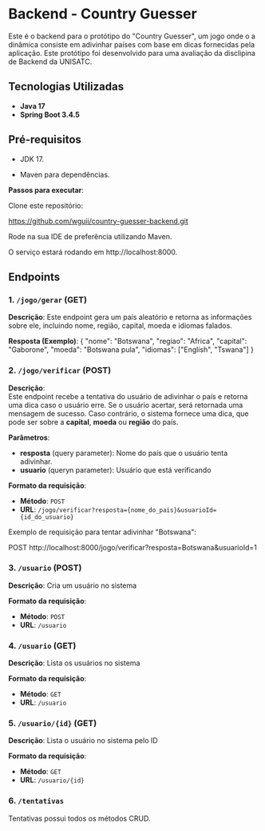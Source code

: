 # **Backend - Country Guesser**

Este é o backend para o protótipo do "Country Guesser", um jogo onde o a dinâmica consiste em adivinhar países com base em dicas fornecidas pela aplicação. Este protótipo foi desenvolvido para uma avaliação da disclipina de Backend da UNISATC.


## **Tecnologias Utilizadas**

- **Java 17**
- **Spring Boot 3.4.5**

## **Pré-requisitos**
- JDK 17.

- Maven para dependências.

**Passos para executar**:

Clone este repositório:

https://github.com/wguii/country-guesser-backend.git

Rode na sua IDE de preferência utilizando Maven.

O serviço estará rodando em http://localhost:8000.

## **Endpoints**

### **1. `/jogo/gerar`** (GET)

**Descrição**: Este endpoint gera um país aleatório e retorna as informações sobre ele, incluindo nome, região, capital, moeda e idiomas falados.

**Resposta (Exemplo)**:
{
"nome": "Botswana",
"regiao": "Africa",
"capital": "Gaborone",
"moeda": "Botswana pula",
"idiomas": ["English", "Tswana"]
}

### **2. `/jogo/verificar`** (POST)

**Descrição**:  
Este endpoint recebe a tentativa do usuário de adivinhar o país e retorna uma dica caso o usuário erre. Se o usuário acertar, será retornada uma mensagem de sucesso. Caso contrário, o sistema fornece uma dica, que pode ser sobre a **capital**, **moeda** ou **região** do país.

**Parâmetros**:

- **resposta** (query parameter): Nome do país que o usuário tenta adivinhar.
- **usuario** (queryn parameter): Usuário que está verificando

**Formato da requisição**:

- **Método**: `POST`
- **URL**: `/jogo/verificar?resposta={nome_do_pais}&usuarioId={id_do_usuario}`

Exemplo de requisição para tentar adivinhar "Botswana":

POST http://localhost:8000/jogo/verificar?resposta=Botswana&usuarioId=1

### **3. `/usuario`** (POST)

**Descrição**:
Cria um usuário no sistema

**Formato da requisição**:

- **Método**: `POST`
- **URL**: `/usuario`

### **4. `/usuario`** (GET)

**Descrição**:
Lista os usuários no sistema

**Formato da requisição**:

- **Método**: `GET`
- **URL**: `/usuario`


### **5. `/usuario/{id}`** (GET)

**Descrição**:
Lista o usuário no sistema pelo ID

**Formato da requisição**:

- **Método**: `GET`
- **URL**: `/usuario/{id}`

### **6. `/tentativas`**

Tentativas possui todos os métodos CRUD.